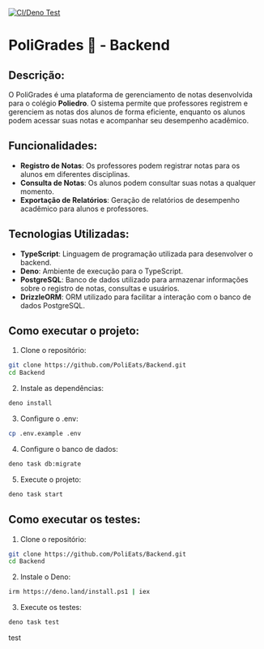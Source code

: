 [![CI/Deno Test](https://github.com/PoliGrades/Backend/actions/workflows/deno_test.yml/badge.svg)](https://github.com/PoliGrades/Backend/actions/workflows/deno_test.yml)

# PoliGrades 📓 - Backend

## Descrição:

O PoliGrades é uma plataforma de gerenciamento de notas desenvolvida para o colégio **Poliedro**.
O sistema permite que professores registrem e gerenciem as notas dos alunos de forma eficiente, enquanto os alunos podem acessar suas notas e acompanhar seu desempenho acadêmico.

## Funcionalidades:

- **Registro de Notas**: Os professores podem registrar notas para os alunos em diferentes disciplinas.
- **Consulta de Notas**: Os alunos podem consultar suas notas a qualquer momento.
- **Exportação de Relatórios**: Geração de relatórios de desempenho acadêmico para alunos e professores.


## Tecnologias Utilizadas:

- **TypeScript**: Linguagem de programação utilizada para desenvolver o backend.
- **Deno**: Ambiente de execução para o TypeScript.
- **PostgreSQL**: Banco de dados utilizado para armazenar informações sobre o
  registro de notas, consultas e usuários.
- **DrizzleORM**: ORM utilizado para facilitar a interação com o banco de dados
  PostgreSQL.

## Como executar o projeto:

1. Clone o repositório:

```bash
git clone https://github.com/PoliEats/Backend.git
cd Backend
```

2. Instale as dependências:

```bash
deno install
```

3. Configure o .env:

```bash
cp .env.example .env
```

4. Configure o banco de dados:

```bash
deno task db:migrate
```

5. Execute o projeto:

```bash
deno task start
```

## Como executar os testes:

1. Clone o repositório:

```bash
git clone https://github.com/PoliEats/Backend.git
cd Backend
```

2. Instale o Deno:

```bash
irm https://deno.land/install.ps1 | iex
```

3. Execute os testes:

```bash
deno task test
```

test